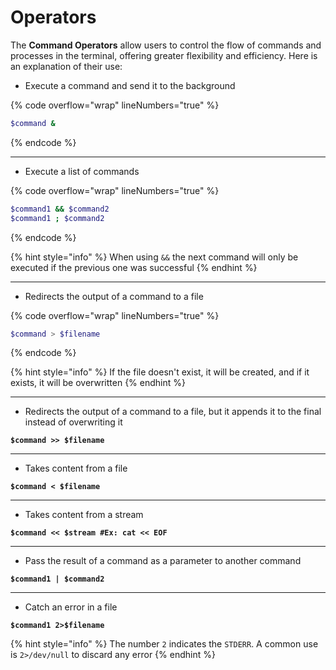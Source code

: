 # Operators

The **Command Operators** allow users to control the flow of commands and processes in the terminal, offering greater flexibility and efficiency. Here is an explanation of their use:

* Execute a command and send it to the background

{% code overflow="wrap" lineNumbers="true" %}
```bash
$command &
```
{% endcode %}

***

* Execute a list of commands

{% code overflow="wrap" lineNumbers="true" %}
```bash
$command1 && $command2
$command1 ; $command2
```
{% endcode %}

{% hint style="info" %}
When using `&&` the next command will only be executed if the previous one was successful
{% endhint %}

***

* Redirects the output of a command to a file

{% code overflow="wrap" lineNumbers="true" %}
```bash
$command > $filename
```
{% endcode %}

{% hint style="info" %}
If the file doesn't exist, it will be created, and if it exists, it will be overwritten
{% endhint %}

***

* Redirects the output of a command to a file, but it appends it to the final instead of overwriting it

<pre class="language-bash" data-overflow="wrap" data-line-numbers><code class="lang-bash"><strong>$command >> $filename
</strong></code></pre>

***

* Takes content from a file

<pre class="language-bash" data-overflow="wrap" data-line-numbers><code class="lang-bash"><strong>$command &#x3C; $filename
</strong></code></pre>

***

* Takes content from a stream

<pre class="language-bash" data-overflow="wrap" data-line-numbers><code class="lang-bash"><strong>$command &#x3C;&#x3C; $stream #Ex: cat &#x3C;&#x3C; EOF   
</strong></code></pre>

***

* Pass the result of a command as a parameter to another command

<pre class="language-bash" data-overflow="wrap" data-line-numbers><code class="lang-bash"><strong>$command1 | $command2
</strong></code></pre>

***

* Catch an error in a file

<pre class="language-bash" data-overflow="wrap" data-line-numbers><code class="lang-bash"><strong>$command1 2>$filename
</strong></code></pre>

{% hint style="info" %}
The number `2` indicates the `STDERR`. A common use is `2>/dev/null` to discard any error
{% endhint %}
